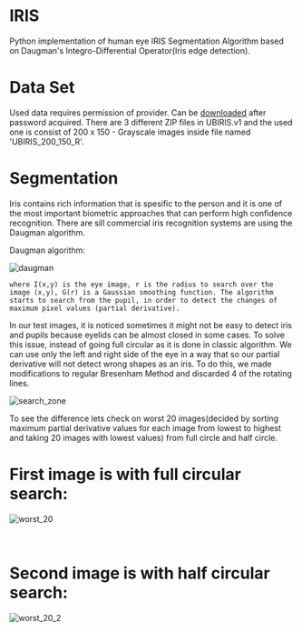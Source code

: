 IRIS
====

Python implementation of human eye IRIS Segmentation Algorithm based on Daugman's Integro-Differential Operator(Iris edge detection).

# Data Set
Used data requires permission of provider. Can be [downloaded](http://iris.di.ubi.pt/index_arquivos/Page374.html) after password acquired. There are 3 different ZIP files in UBIRIS.v1 and the used one is consist of 200 x 150 - Grayscale images inside file named 'UBIRIS_200_150_R'.

# Segmentation
Iris contains rich information that is spesific to the person and it is one of the most important biometric approaches that can perform high confidence recognition. There are sill commercial iris recognition systems are using the Daugman algorithm. 

Daugman algorithm:

![daugman](https://user-images.githubusercontent.com/88535469/129375818-18b668a4-230a-45bd-be7a-5317c023a7a7.jpg)

`where I(x,y) is the eye image, r is the radius to search over the image (x,y), G(r) is a Gaussian smoothing function. The algorithm starts to search from the pupil, in order to detect the changes of maximum pixel values (partial derivative).`

In our test images, it is noticed sometimes it might not be easy to detect iris and pupils because eyelids can be almost closed in some cases. To solve this issue, instead of going full circular as it is done in classic algorithm. We can use only the left and right side of the eye in a way that so our partial derivative will not detect wrong shapes as an iris. To do this, we made modifications to regular Bresenham Method and discarded 4 of the rotating lines.

![search_zone](https://user-images.githubusercontent.com/88535469/129375625-668dee33-0039-44c3-80de-6f4b4b530849.png)

To see the difference lets check on worst 20 images(decided by sorting maximum partial derivative values for each image from lowest to highest and taking 20 images with lowest values) from full circle and half circle.

# First image is with full circular search:
![worst_20](https://user-images.githubusercontent.com/88535469/129377967-8e8d4834-ca0c-465e-b2f8-0a6310611153.png)

<br>

# Second image is with half circular search:
![worst_20_2](https://user-images.githubusercontent.com/88535469/129378138-c600edd2-32b5-4078-b9a6-4c0033cb35fb.png)


